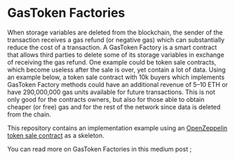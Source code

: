 # GasToken Factories
When storage variables are deleted from the blockchain, the sender of the transaction receives a gas refund (or negative gas) which can substantially reduce the cost of a transaction. A GasToken Factory is a smart contract that allows third parties to delete some of its storage variables in exchange of receiving the gas refund. One example could be token sale contracts, which become useless after the sale is over, yet contain a lot of data. Using an example below, a token sale contract with 10k buyers which implements GasToken Factory methods could have an additional revenue of 5–10 ETH or have 290,000,000 gas units available for future transactions. This is not only good for the contracts owners, but also for those able to obtain cheaper (or free) gas and for the rest of the network since data is deleted from the chain.

This repository contains an implementation example using an [OpenZeppelin token sale contract](https://github.com/OpenZeppelin/openzeppelin-solidity/blob/master/contracts/crowdsale/validation/IndividuallyCappedCrowdsale.sol) as a skeleton. 

You can read more on GasToken Factories in this medium post ; 
